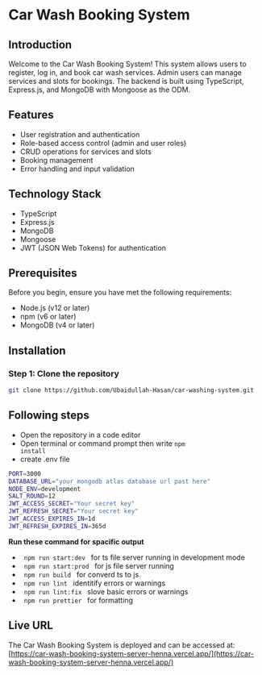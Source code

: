 # Car Wash Booking System

## Introduction

Welcome to the Car Wash Booking System! This system allows users to register, log in, and book car wash services. Admin users can manage services and slots for bookings. The backend is built using TypeScript, Express.js, and MongoDB with Mongoose as the ODM.

## Features

- User registration and authentication
- Role-based access control (admin and user roles)
- CRUD operations for services and slots
- Booking management
- Error handling and input validation

## Technology Stack

- TypeScript
- Express.js
- MongoDB
- Mongoose
- JWT (JSON Web Tokens) for authentication

## Prerequisites

Before you begin, ensure you have met the following requirements:

- Node.js (v12 or later)
- npm (v6 or later)
- MongoDB (v4 or later)

## Installation

### Step 1: Clone the repository


```bash
git clone https://github.com/Ubaidullah-Hasan/car-washing-system.git
```

## Following steps
* Open the repository in a code editor
* Open terminal or command prompt then write <code>npm install</code>
* create .env file
```bash
PORT=3000
DATABASE_URL="your mongodb atlas database url past here"
NODE_ENV=development
SALT_ROUND=12
JWT_ACCESS_SECRET="Your secret key"
JWT_REFRESH_SECRET="Your secret key"
JWT_ACCESS_EXPIRES_IN=1d
JWT_REFRESH_EXPIRES_IN=365d
```
<b> Run these command for spacific output </b>
  * <code> npm run start:dev </code> for ts file server running in development mode
  * <code> npm run start:prod </code> for js file server running
  * <code> npm run build </code> for converd ts to js
  * <code> npm run lint </code> identitify errors or warnings
  * <code> npm run lint:fix </code> slove basic errors or warnings
  * <code> npm run prettier </code> for formatting

## Live URL

The Car Wash Booking System is deployed and can be accessed at:
[https://car-wash-booking-system-server-henna.vercel.app/](https://car-wash-booking-system-server-henna.vercel.app/)